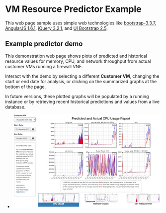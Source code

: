# VM Resource Predictor Example
This web page sample uses simple web technologies like
[bootstrap-3.3.7](http://getbootstrap.com/getting-started/#download),
[AngularJS 1.6.1](https://angularjs.org/),
[jQuery 3.2.1](https://jquery.com/download/), and
[UI Bootstrap 2.5](https://angular-ui.github.io/bootstrap/#!#getting_started).

## Example predictor demo
This demonstration web page shows plots of predicted and historical resource
values for memory, CPU, and network throughput from actual customer VMs
running a firewall VNF.

Interact with the demo by selecting a different **Customer VM**,
changing the start or end date for analysis, or clicking on the
summarized graphs at the bottom of the page.

In future versions, these plotted graphs will be populated by a running
instance or by retrieving recent historical predictions and values from
a live database.

* ![example web application for resource prediction](assets/example_running.jpg "Example web application for resource prediction")
